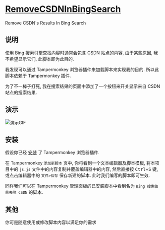 # [RemoveCSDNInBingSearch](https://github.com/Zeng-Tao/RemoveCSDNInBingSearch)
 Remove CSDN's Results In Bing Search


## 说明

使用 Bing 搜索引擎查找内容时通常会包含 CSDN 站点的内容, 由于某些原因, 我不希望显示它们, 此脚本即为此目的.  

我发现可以通过 Tampermonkey 浏览器插件来加载脚本来实现我的目的. 所以此脚本依赖于 Tampermonkey 插件.   

为了不一棒子打死, 我在搜索结果的页面中添加了一个按钮来开关显示来自 CSDN 站点的搜索结果.

## 演示

![演示GIF](演示.gif '演示GIF')

## 安装

假设你已经 [安装](https://www.tampermonkey.net/) 了 Tampermonkey 浏览器插件.  

在 Tampermonkey `添加新脚本` 页中, 你将看到一个文本编辑器及脚本模板, 将本项目中的 `js.js` 文件中的内容复制并覆盖编辑器中的内容, 然后直接按 <kbd>Ctrl</kbd>+<kbd>S</kbd> 键, 或点击编辑器中的 `文件>保存` 保存新建的脚本. 此时我们编写的脚本即可生效.

同样我们可以在 Tampermonkey 管理面板的已安装脚本中看到名为 `Bing 搜索结果去除 CSDN` 的脚本.


## 其他

你可是随意使用或修改脚本内容以满足你的需求
